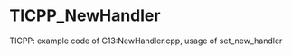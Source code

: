 TICPP_NewHandler
================

TICPP: example code of C13:NewHandler.cpp, usage of set_new_handler
